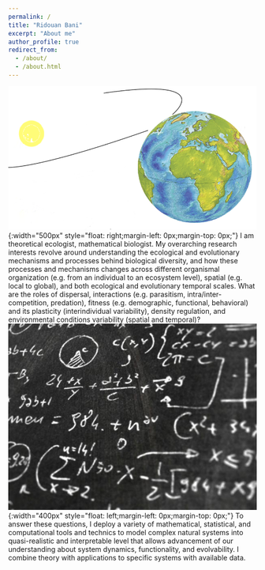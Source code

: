 ```yaml
---
permalink: /
title: "Ridouan Bani"
excerpt: "About me"
author_profile: true
redirect_from:
  - /about/
  - /about.html
---
```








![](/images/pic4.png){:width="500px"
style="float: right;margin-left: 0px;margin-top: 0px;"}
I am theoretical ecologist, mathematical biologist. My overarching research interests revolve around understanding the ecological and evolutionary mechanisms and processes behind biological diversity, and how these processes and mechanisms changes across different organismal organization (e.g. from an individual to an ecosystem level), spatial (e.g. local to global), and both ecological and evolutionary temporal scales. What are the roles of dispersal, interactions (e.g. parasitism, intra/inter-competition, predation), fitness (e.g. demographic, functional, behavioral) and its plasticity (interindividual variability), density regulation, and environmental conditions variability (spatial and temporal)? 
![](/images/pic5.png){:width="400px"
style="float: left;margin-left: 0px;margin-top: 0px;"}
To answer these questions, I deploy a variety of mathematical, statistical, and computational tools and technics to model complex natural systems into quasi-realistic and interpretable level that allows advancement of our understanding about system dynamics, functionality, and evolvability.
I combine theory with applications to specific systems with available data.


